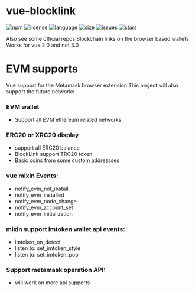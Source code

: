 # vue-blocklink
[![npm](https://img.shields.io/npm/v/vue-blocklink.svg?style=plastic)](https://www.npmjs.com/package/vue-blocklink)
[![license](https://img.shields.io/npm/l/vue-blocklink?style=plastic)](https://www.npmjs.com/package/vue-blocklink)
[![language](https://img.shields.io/github/languages/top/tokenchain/vue-blocklink?style=plastic)](https://www.npmjs.com/package/vue-blocklink)
[![size](https://img.shields.io/github/languages/code-size/tokenchain/vue-blocklink?style=plastic)](https://www.npmjs.com/package/vue-blocklink)
[![issues](https://img.shields.io/github/issues/tokenchain/vue-blocklink?style=plastic)](https://www.npmjs.com/package/vue-blocklink)
[![stars](https://img.shields.io/github/stars/tokenchain/vue-blocklink?style=plastic)](https://www.npmjs.com/package/vue-blocklink)


Also see some official repos
Blockchain links on the browser based wallets
Works for vue 2.0 and not 3.0

# EVM supports
Vue support for the Metamask browser extension
This project will also support the future networks

### EVM wallet
 * Support all EVM ethereum related networks

### ERC20 or XRC20 display
 * support all ERC20 balance
 * BlockLink support TRC20 token
 * Basic coins from some custom addressses

### vue mixin Events:
 * notify_evm_not_install
 * notify_evm_installed
 * notify_evm_node_change
 * notify_evm_account_set
 * notify_evm_initialization

### mixin support imtoken wallet api events:
 * imtoken_on_detect
 * listen to: set_imtoken_style
 * listen to: set_imtoken_pop

### Support metamask operation API:
 * will work on more api supports
